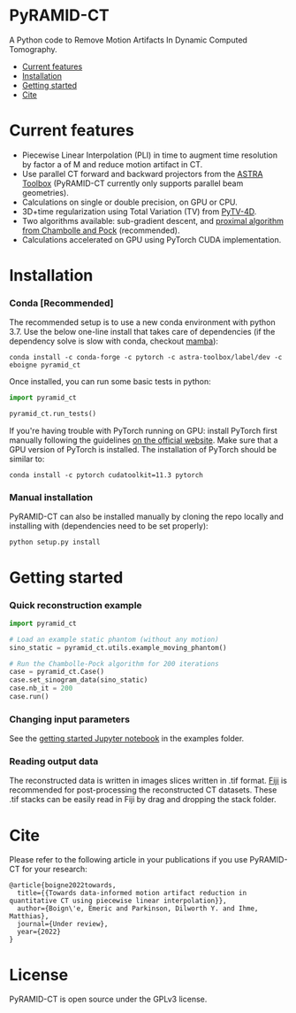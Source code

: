 # PyRAMID-CT
A Python code to Remove Motion Artifacts In Dynamic Computed Tomography. 

- [Current features](#current-features)
- [Installation](#installation)
- [Getting started](#getting-started)
- [Cite](#cite)

# Current features

- Piecewise Linear Interpolation (PLI) in time to augment time resolution by factor a of M and reduce motion artifact in CT.
- Use parallel CT forward and backward projectors from the [ASTRA Toolbox](https://github.com/astra-toolbox/astra-toolbox) (PyRAMID-CT currently only supports parallel beam geometries).
- Calculations on single or double precision, on GPU or CPU.
- 3D+time regularization using Total Variation (TV) from [PyTV-4D](https://github.com/eboigne/PyTV-4D).
- Two algorithms available: sub-gradient descent, and [proximal algorithm from Chambolle and Pock](https://doi.org/10.1007/s10851-010-0251-1) (recommended).
- Calculations accelerated on GPU using PyTorch CUDA implementation.

# Installation

### Conda [Recommended]

The recommended setup is to use a new conda environment with python 3.7. Use the below one-line install that takes care of dependencies (if the dependency solve is slow with conda, checkout [mamba](https://mamba.readthedocs.io/)): 

`conda install -c conda-forge -c pytorch -c astra-toolbox/label/dev -c eboigne pyramid_ct`

Once installed, you can run some basic tests in python:

```python
import pyramid_ct

pyramid_ct.run_tests()
```

If you're having trouble with PyTorch running on GPU: install PyTorch first manually following the guidelines [on the official website](https://pytorch.org/). Make sure that a GPU version of PyTorch is installed. The installation of PyTorch should be similar to:

`conda install -c pytorch cudatoolkit=11.3 pytorch`

### Manual installation
PyRAMID-CT can also be installed manually by cloning the repo locally and installing with (dependencies need to be set properly):

`python setup.py install`

# Getting started

### Quick reconstruction example

```python
import pyramid_ct

# Load an example static phantom (without any motion)
sino_static = pyramid_ct.utils.example_moving_phantom()

# Run the Chambolle-Pock algorithm for 200 iterations
case = pyramid_ct.Case()
case.set_sinogram_data(sino_static)
case.nb_it = 200
case.run()
```

### Changing input parameters
See the [getting started Jupyter notebook](https://github.com/eboigne/PyRAMID-CT/blob/main/examples/a_getting_started.ipynb) in the examples folder. 

### Reading output data
The reconstructed data is written in images slices written in .tif format. [Fiji](https://imagej.net/software/fiji/) is recommended for post-processing the reconstructed CT datasets. These .tif stacks can be easily read in Fiji by drag and dropping the stack folder.

# Cite
Please refer to the following article in your publications if you use PyRAMID-CT for your research:
```
@article{boigne2022towards,
  title={{Towards data-informed motion artifact reduction in quantitative CT using piecewise linear interpolation}},
  author={Boign\'e, Emeric and Parkinson, Dilworth Y. and Ihme, Matthias},
  journal={Under review},
  year={2022}
}
```

# License

PyRAMID-CT is open source under the GPLv3 license.

